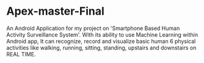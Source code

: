 # Apex-master-Final

An Android Application for my project on 'Smartphone Based Human Activity Surveillance System'.
With its ability to use Machine Learning within Android app, It can recognize, record and visualize basic human 6 physical activities like walking, running, sitting, standing, upstairs and downstairs on REAL TIME.

